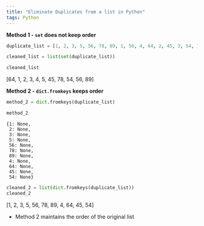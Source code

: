 ```yaml
---
title: "Eliminate Duplicates from a list in Python"
tags: Python
---
```


**Method 1 - `set` does not keep order**

```python
duplicate_list = [1, 2, 3, 5, 56, 78, 89, 1, 56, 4, 64, 2, 45, 3, 54, 1, 2]

cleaned_list = list(set(duplicate_list))

cleaned_list
```

[64, 1, 2, 3, 4, 5, 45, 78, 54, 56, 89]


**Method 2 - `dict.fromkeys` keeps order**

```python
method_2 = dict.fromkeys(duplicate_list)

method_2
```
    {1: None,
     2: None,
     3: None,
     5: None,
     56: None,
     78: None,
     89: None,
     4: None,
     64: None,
     45: None,
     54: None}

```python
cleaned_2 = list(dict.fromkeys(duplicate_list))
cleaned_2
```

[1, 2, 3, 5, 56, 78, 89, 4, 64, 45, 54]

- Method 2 maintains the order of the original list
